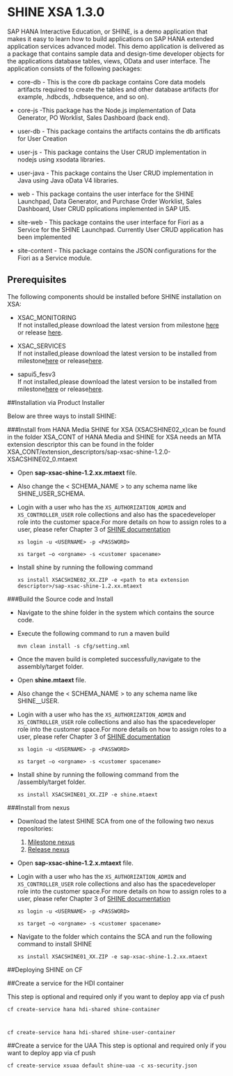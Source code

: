SHINE XSA 1.3.0
===============
SAP HANA Interactive Education, or SHINE, is a demo application that makes it easy to learn how to build applications on SAP HANA extended application services advanced model. This demo application is delivered as a package that contains sample data and design-time developer objects for the applications database tables, views, OData and user interface.
The application consists of the following packages:



- core-db - This is the core db package contains Core data models artifacts required to create the tables and other database artifacts (for example, .hdbcds, .hdbsequence, and so on).


- core-js -This package has the Node.js implementation of Data Generator, PO Worklist, Sales Dashboard (back end).


- user-db - This package contains the artifacts contains the db artificats for User Creation 


- user-js - This package contains the User CRUD implementation in nodejs using xsodata libraries.

- user-java - This package contains the User CRUD implementation in Java using Java oData V4 libraries.

- web - This package contains the user interface for the SHINE Launchpad, Data Generator, and Purchase Order Worklist, Sales Dashboard, User CRUD pplications implemented in SAP UI5.

- site-web - This package contains the user interface for Fiori as a Service for the SHINE Launchpad. Currently User CRUD application has been implemented

- site-content - This package contains the JSON configurations for the Fiori as a Service module.

## Prerequisites
The following components should be installed before SHINE installation on XSA:

- XSAC_MONITORING   
If not installed,please download the latest version from milestone [here](http://nexus.wdf.sap.corp:8081/nexus/content/repositories/build.releases/com/sap/xsa/admin/sap-xsac-admin) or release [here](http://nexus.wdf.sap.corp:8081/nexus/content/repositories/build.milestones/com/sap/xsa/admin/sap-xsac-admin/).


- XSAC_SERVICES   
If not installed,please download the latest version to be installed from milestone[here](http://nexus.wdf.sap.corp:8081/nexus/content/repositories/deploy.milestones.xmake/com/sap/xs/jobscheduler/jobscheduler-assembly/ "here") or release[here](http://nexus.wdf.sap.corp:8081/nexus/content/repositories/build.releases.xmake/com/sap/xs/jobscheduler/jobscheduler-assembly/).


- sapui5_fesv3   
If not installed,please download the latest version to be installed from milestone[here](http://nexus.wdf.sap.corp:8081/nexus/content/repositories/build.milestones/com/sap/ui5/dist/sapui5-dist-xsa/1.44.8/ "here") or release[here](http://nexus.wdf.sap.corp:8081/nexus/content/repositories/deploy.releases/com/sap/ui5/dist/sapui5-dist-xsa/1.44.8/).

##Installation via Product Installer 

Below are three ways to install SHINE:

###Install from HANA Media
SHINE for XSA (XSACSHINE02_x)can be found in the folder XSA_CONT of HANA Media and SHINE for XSA needs an MTA extension descriptor this can be found in the folder XSA_CONT/extension_descriptors/sap-xsac-shine-1.2.0-XSACSHINE02_0.mtaext

- Open **sap-xsac-shine-1.2.xx.mtaext** file.

- Also change the < SCHEMA_NAME > to any schema name like SHINE_USER_SCHEMA. 

-  Login with a user who has the `XS_AUTHORIZATION_ADMIN` and `XS_CONTROLLER_USER` role collections and also has the spacedeveloper role into the customer space.For more details on how to assign roles to a user, please refer Chapter 3 of [SHINE documentation](http://help.sap.com/hana/SAP_HANA_Interactive_Education_SHINE_for_SAP_HANA_XS_Advanced_Model_en.pdf)

    `xs login -u <USERNAME> -p <PASSWORD>`   

     `xs target –o <orgname> -s <customer spacename>`
     
- Install shine by running the following command 


     `xs install XSACSHINE02_XX.ZIP -e <path to mta extension descriptor>/sap-xsac-shine-1.2.xx.mtaext`

###Build the Source code and Install




- Navigate to the shine folder in the system which contains the source code.



- Execute the following command to run a maven build

    `mvn clean install -s cfg/setting.xml`

- Once the maven build is completed successfully,navigate to the assembly/target folder.

- Open **shine.mtaext** file.

- Also change the < SCHEMA_NAME > to any schema name like SHINE__USER.
-  Login with a user who has the `XS_AUTHORIZATION_ADMIN` and `XS_CONTROLLER_USER` role collections and also has the spacedeveloper role into the customer space.For more details on how to assign roles to a user, please refer Chapter 3 of [SHINE documentation](http://help.sap.com/hana/SAP_HANA_Interactive_Education_SHINE_for_SAP_HANA_XS_Advanced_Model_en.pdf)

    `xs login -u <USERNAME> -p <PASSWORD>`   

     `xs target –o <orgname> -s <customer spacename>`

- Install shine by running the following command from the /assembly/target folder.


     `xs install XSACSHINE01_XX.ZIP -e shine.mtaext`

###Install from nexus
- Download the latest SHINE SCA from one of the following two nexus repositories:
  1. [Milestone nexus](http://nexus.wdf.sap.corp:8081/nexus/content/repositories/deploy.milestones.xmake/com/sap/refapps/sap-xsac-shine/)
  2. [Release nexus](http://nexus.wdf.sap.corp:8081/nexus/content/repositories/deploy.releases.xmake/com/sap/refapps/sap-xsac-shine/)

- Open **sap-xsac-shine-1.2.x.mtaext** file.


-  Login with a user who has the `XS_AUTHORIZATION_ADMIN` and `XS_CONTROLLER_USER` role collections and also has the spacedeveloper role into the customer space.For more details on how to assign roles to a user, please refer Chapter 3 of [SHINE documentation](http://help.sap.com/hana/SAP_HANA_Interactive_Education_SHINE_for_SAP_HANA_XS_Advanced_Model_en.pdf)

    `xs login -u <USERNAME> -p <PASSWORD>`   

     `xs target –o <orgname> -s <customer spacename>`
     
- Navigate to the folder which contains the SCA and run the following command to install SHINE

     `xs install XSACSHINE01_XX.ZIP -e sap-xsac-shine-1.2.xx.mtaext `


##Deploying SHINE on CF



##Create a service for the HDI container 

This step is optional and required only if you want to deploy app via cf push 
 


    cf create-service hana hdi-shared shine-container

#
    cf create-service hana hdi-shared shine-user-container

##Create a service for the UAA
This step is optional and required only if you want to deploy app via cf push

```
cf create-service xsuaa default shine-uaa -c xs-security.json
```
